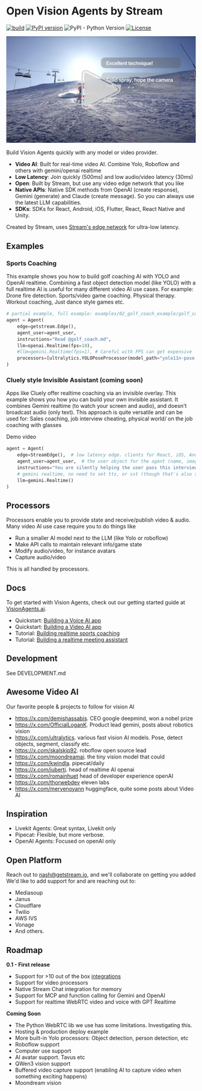 # Open Vision Agents by Stream

[![build](https://github.com/GetStream/Vision-Agents/actions/workflows/ci.yml/badge.svg)](https://github.com/GetStream/Vision-Agents/actions)
[![PyPI version](https://badge.fury.io/py/vision-agents.svg)](http://badge.fury.io/py/vision-agents)
![PyPI - Python Version](https://img.shields.io/pypi/pyversions/vision-agents.svg)
[![License](https://img.shields.io/github/license/GetStream/Vision-Agents)](https://github.com/GetStream/Vision-Agents/blob/master/LICENSE)

[![Watch the demo](assets/demo_thumbnail.png)](https://youtu.be/Hpl5EcCpLw8)


Build Vision Agents quickly with any model or video provider.

-  **Video AI**: Built for real-time video AI. Combine Yolo, Roboflow and others with gemini/openai realtime
-  **Low Latency**: Join quickly (500ms) and low audio/video latency (30ms)
-  **Open**: Built by Stream, but use any video edge network that you like
-  **Native APIs**: Native SDK methods from OpenAI (create response), Gemini (generate) and Claude (create message). So you can always use the latest LLM capabilities.
-  **SDKs**: SDKs for React, Android, iOS, Flutter, React, React Native and Unity.

Created by Stream, uses [Stream's edge network](https://getstream.io/video/) for ultra-low latency.

## Examples

### Sports Coaching

This example shows you how to build golf coaching AI with YOLO and OpenAI realtime.
Combining a fast object detection model (like YOLO) with a full realtime AI is useful for many different video AI use cases.
For example: Drone fire detection. Sports/video game coaching. Physical therapy. Workout coaching, Just dance style games etc.

```python
# partial example, full example: examples/02_golf_coach_example/golf_coach_example.py
agent = Agent(
    edge=getstream.Edge(),
    agent_user=agent_user,
    instructions="Read @golf_coach.md",
    llm=openai.Realtime(fps=10),
    #llm=gemini.Realtime(fps=1), # Careful with FPS can get expensive
    processors=[ultralytics.YOLOPoseProcessor(model_path="yolo11n-pose.pt")],
)
```

### Cluely style Invisible Assistant (coming soon)

Apps like Cluely offer realtime coaching via an invisible overlay. This example shows you how you can build your own invisible assistant.
It combines Gemini realtime (to watch your screen and audio), and doesn't broadcast audio (only text). This approach
is quite versatile and can be used for: Sales coaching, job interview cheating, physical world/ on the job coaching with glasses

Demo video

```python
agent = Agent(
    edge=StreamEdge(),  # low latency edge. clients for React, iOS, Android, RN, Flutter etc.
    agent_user=agent_user,  # the user object for the agent (name, image etc)
    instructions="You are silently helping the user pass this interview. See @interview_coach.md",
    # gemini realtime, no need to set tts, or sst (though that's also supported)
    llm=gemini.Realtime()
)
```

## Processors

Processors enable you to provide state and receive/publish video & audio. 
Many video AI use case require you to do things like

* Run a smaller AI model next to the LLM (like Yolo or roboflow)
* Make API calls to maintain relevant info/game state
* Modify audio/video, for instance avatars
* Capture audio/video

This is all handled by processors. 

## Docs

To get started with Vision Agents, check out our getting started guide at [VisionAgents.ai](https://visionagents.ai).

- Quickstart: [Building a Voice AI app](https://visionagents.ai/introduction/voice-agents)
- Quickstart: [Building a Video AI app](https://visionagents.ai/introduction/video-agents)
- Tutorial: [Building realtime sports coaching](https://github.com/GetStream/Vision-Agents/tree/main/examples/02_golf_coach_example)
- Tutorial: [Building a realtime meeting assistant](#)

## Development

See DEVELOPMENT.md

## Awesome Video AI

Our favorite people & projects to follow for vision AI

* https://x.com/demishassabis. CEO google deepmind, won a nobel prize
* https://x.com/OfficialLoganK. Product lead gemini, posts about robotics vision
* https://x.com/ultralytics. various fast vision AI models. Pose, detect objects, segment, classify etc.
* https://x.com/skalskip92. roboflow open source lead
* https://x.com/moondreamai. the tiny vision model that could
* https://x.com/kwindla. pipecat/daily
* https://x.com/juberti. head of realtime AI openai
* https://x.com/romainhuet head of developer experience openAI
* https://x.com/thorwebdev eleven labs
* https://x.com/mervenoyann huggingface, quite some posts about Video AI

## Inspiration

- Livekit Agents: Great syntax, Livekit only
- Pipecat: Flexible, but more verbose.
- OpenAI Agents: Focused on openAI only

## Open Platform
Reach out to nash@getstream.io, and we'll collaborate on getting you added
We'd like to add support for and are reaching out to:

* Mediasoup
* Janus
* Cloudflare
* Twilio
* AWS IVS
* Vonage
* And others.

## Roadmap

**0.1 - First release**
- Support for >10 out of the box [integrations](https://visionagents.ai/integrations/introduction-to-integrations)
- Support for video processors
- Native Stream Chat integration for memory
- Support for MCP and function calling for Gemini and OpenAI
- Support for realtime WebRTC video and voice with GPT Realtime

**Coming Soon**
- The Python WebRTC lib we use has some limitations. Investigating this.
- Hosting & production deploy example
- More built-in Yolo processors: Object detection, person detection, etc
- Roboflow support
- Computer use support
- AI avatar support. Tavus etc
- QWen3 vision support
- Buffered video capture support (enabling AI to capture video when something exciting happens)
- Moondream vision

